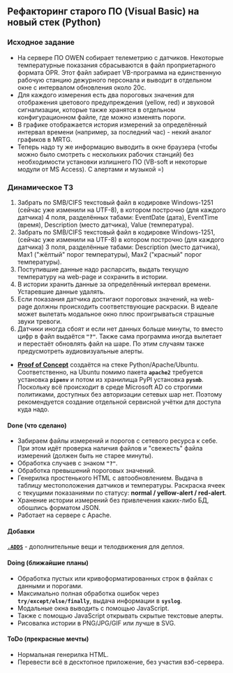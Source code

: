 ## Рефакторинг старого ПО (Visual Basic) на новый стек (Python) ##
### Исходное задание ###
- На сервере ПО OWEN собирает телеметрию с датчиков. Некоторые температурные
показания сбрасываются в файл проприетарного формата OPR. Этот файл забирает
VB-программа на единственную рабочую станцию дежурного персонала и выводит в
отдельном окне с интервалом обновления около 20с.    
- Для каждого измерения есть два пороговых значения для отображения цветового
предупреждения (yellow, red) и звуковой сигнализации, которые также хранятся в
отдельном конфигурационном файле, где можно изменять пороги.    
- В графике отображается история измерений за определённый интервал времени
(например, за последний час) - некий аналог графиков в MRTG.    
- Теперь надо ту же информацию выводить в окне браузера (чтобы можно было смотреть
с нескольких рабочих станций) без необходимости установки излишнего ПО (VB-soft
и некоторые модули от MS Access). С алертами и музыкой =)    
### Динамическое ТЗ ###
1. Забрать по SMB/CIFS текстовый файл в кодировке Windows-1251 (сейчас уже изменили
на UTF-8), в котором построчно (для каждого датчика) 4 поля, разделённых табами:
EventDate (дата), EventTime (время), Description (место датчика), Value
(температура).    
2. Забрать по SMB/CIFS текстовый файл в кодировке Windows-1251, (сейчас уже изменили
на UTF-8) в котором построчно (для каждого датчика) 3 поля, разделённые табами:
Description (место датчика), Max1 ("жёлтый" порог температуры), Max2 ("красный"
порог температуры).    
3. Поступившие данные надо распарсить, выдать текущую температуру на web-page и
сохранить в истории.    
4. В истории хранить данные за определённый интервал времени. Устаревшие данные
удалять.    
5. Если показания датчика достигают пороговых значений, на web-page должны
происходить соответствующие раскраски. В идеале может вылетать модальное окно
плюс проигрываться страшные звуки тревоги.    
6. Датчики иногда сбоят и если нет данных больше минуты, то вместо цифр в файл
выдаётся **`"?"`**. Также сама программа иногда вылетает и перестаёт обновлять
файл на шаре. По этим случаям также предусмотреть аудиовизуальные алерты.
- [**Proof of Concept**](https://github.com/wildfielded/pet-owen/tree/master/PoC)
создаётся на стеке Python/Apache/Ubuntu. Соответственно, на Ubuntu помимо пакета
**`apache2`** требуется установка **`pipenv`** и потом из хранилища PyPI установка
**`pysmb`**.    
Поскольку всё происходит в среде Microsoft AD со строгими политиками, доступных
без авторизации сетевых шар нет. Поэтому рекомендуется создание отдельной
сервисной учётки для доступа куда надо.    
#### Done (что сделано) ####
- Забираем файлы измерений и порогов с сетевого ресурса к себе. При этом идёт проверка
наличия файлов и "свежесть" файла измерений (должен быть не старее минуты).    
- Обработка случаев с знаком **`"?"`**.    
- Обработка превышений пороговых значений.    
- Генерилка простенького HTML c автообновлением. Выдача в таблицу местоположения
датчиков и температуры. Раскраска ячеек с текущими показаниями по статусу:
**normal / yellow-alert / red-alert**.    
- Хранение истории измерений без привлечения каких-либо БД, обошлись форматом JSON.    
- Работает на сервере с Apache.    
#### Добавки ####
[**`.ADDS`**](https://github.com/wildfielded/pet-owen/tree/master/.ADDS) - дополнительные
вещи и телодвижения для деплоя.    
#### Doing (ближайшие планы) ####
- Обработка пустых или кривоформатированных строк в файлах с данными и порогами.    
- Максимально полная обработка ошибок через **`try/except/else/finally`**, выдача
информации в **`syslog`**.    
- Модальные окна выводить с помощью JavaScript.    
- Также с помощью JavaScript открывать скрытые текстовые алерты.    
- Рисовалка истории в PNG/JPG/GIF или лучше в SVG.    
#### ToDo (прекрасные мечты) ####
- Нормальная генерилка HTML.    
- Перевести всё в десктопное приложение, без участия вэб-сервера.    
